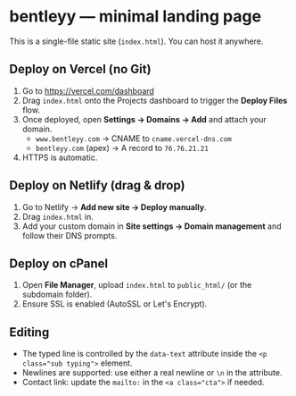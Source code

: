 # bentleyy — minimal landing page

This is a single-file static site (`index.html`). You can host it anywhere.

## Deploy on Vercel (no Git)
1. Go to https://vercel.com/dashboard
2. Drag `index.html` onto the Projects dashboard to trigger the **Deploy Files** flow.
3. Once deployed, open **Settings → Domains → Add** and attach your domain.
   - `www.bentleyy.com` → CNAME to `cname.vercel-dns.com`
   - `bentleyy.com` (apex) → A record to `76.76.21.21`
4. HTTPS is automatic.

## Deploy on Netlify (drag & drop)
1. Go to Netlify → **Add new site → Deploy manually**.
2. Drag `index.html` in.
3. Add your custom domain in **Site settings → Domain management** and follow their DNS prompts.

## Deploy on cPanel
1. Open **File Manager**, upload `index.html` to `public_html/` (or the subdomain folder).
2. Ensure SSL is enabled (AutoSSL or Let's Encrypt).

## Editing
- The typed line is controlled by the `data-text` attribute inside the `<p class="sub typing">` element.
- Newlines are supported: use either a real newline or `\n` in the attribute.
- Contact link: update the `mailto:` in the `<a class="cta">` if needed.
